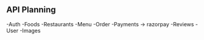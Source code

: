 ## API Planning

-Auth
-Foods
-Restaurants
-Menu
-Order
-Payments -> razorpay
-Reviews
-User
-Images
